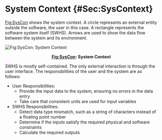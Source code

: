 # System Context {#Sec:SysContext}

[Fig:SysCon](./SecSysContext.md#Figure:SysCon) shows the system context. A circle represents an external entity outside the software, the user in this case. A rectangle represents the software system itself (SWHS). Arrows are used to show the data flow between the system and its environment.

<div id="Figure:SysCon"></div>

![[Fig:SysCon](./SecSysContext.md#Figure:SysCon): System Context](/assets/SystemContextFigure.png)

**<p align="center">[Fig:SysCon](./SecSysContext.md#Figure:SysCon): System Context</p>**

SWHS is mostly self-contained. The only external interaction is through the user interface. The responsibilities of the user and the system are as follows:

- User Responsibilities:
  - Provide the input data to the system, ensuring no errors in the data entry
  - Take care that consistent units are used for input variables
- SWHS Responsibilities:
  - Detect data type mismatch, such as a string of characters instead of a floating point number
  - Determine if the inputs satisfy the required physical and software constraints
  - Calculate the required outputs
